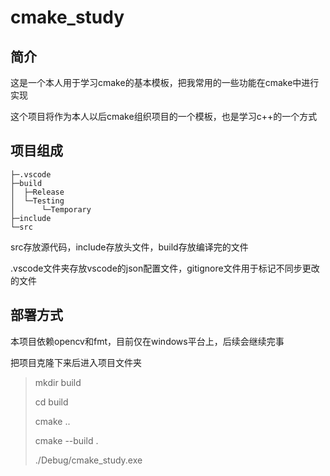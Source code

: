 # cmake_study

## 简介
这是一个本人用于学习cmake的基本模板，把我常用的一些功能在cmake中进行实现

这个项目将作为本人以后cmake组织项目的一个模板，也是学习c++的一个方式

## 项目组成

    ├─.vscode
    ├─build
    │  ├─Release
    │  └─Testing
    │      └─Temporary
    ├─include
    └─src

src存放源代码，include存放头文件，build存放编译完的文件

.vscode文件夹存放vscode的json配置文件，gitignore文件用于标记不同步更改的文件

## 部署方式

本项目依赖opencv和fmt，目前仅在windows平台上，后续会继续完事

把项目克隆下来后进入项目文件夹

>    mkdir build
>
>    cd build
>
>    cmake ..
>
>    cmake --build . 
>
>    ./Debug/cmake_study.exe